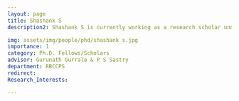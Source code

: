 ```yaml
---
layout: page
title: Shashank S
description2: Shashank S is currently working as a research scholar under the guidance of Prof. Gurunath Gurrala and Prof. P S Sastry under Robert Bosch Center for Cyber-Physical Systems. The research work aims at developing a framework for Vulnerability assessment for Smart-Grid networks.

img: assets/img/people/phd/shashank_s.jpg
importance: 1
category: Ph.D. Fellows/Scholars 
advisor: Gurunath Gurrala & P S Sastry
department: RBCCPS
redirect: 
Research_Interests:

---
```

